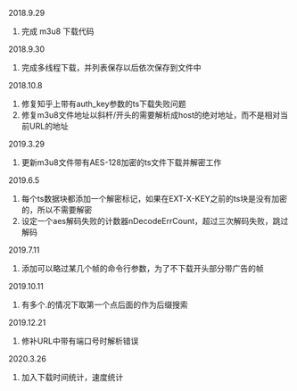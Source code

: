 2018.9.29
1. 完成 m3u8 下载代码

2018.9.30
1. 完成多线程下载，并列表保存以后依次保存到文件中

2018.10.8
1. 修复知乎上带有auth_key参数的ts下载失败问题
2. 修复m3u8文件地址以斜杆/开头的需要解析成host的绝对地址，而不是相对当前URL的地址

2019.3.29
1. 更新m3u8文件带有AES-128加密的ts文件下载并解密工作 

2019.6.5
1. 每个ts数据块都添加一个解密标记，如果在EXT-X-KEY之前的ts块是没有加密的，所以不需要解密
2. 设定一个aes解码失败的计数器nDecodeErrCount，超过三次解码失败，跳过解码

2019.7.11
1. 添加可以略过某几个帧的命令行参数，为了不下载开头部分带广告的帧

2019.10.11
1. 有多个.的情况下取第一个点后面的作为后缀搜索 

2019.12.21
1. 修补URL中带有端口号时解析错误

2020.3.26
1. 加入下载时间统计，速度统计
